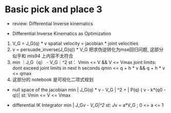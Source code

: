 # Basic pick and place 3

- review:
Differential Inverse kinematics

- Differential Inverse Kinematics as Optimization 
1. V_G = J_G(q) * v
spatial velocity = jacobian * joint velocities
2. v = persuade_inverse(J_G(q)) * V_G  把求伪逆转化为mse回归问题, 这部分似乎和 mls94 上内容不太符合
3. min ｜J_G（q） - V_G｜^2 
st： Vmin <= V && V <= Vmax
joint limits: dont exceed joint limits in next h seconds
qmin <= q + h * v && q + h * v <= qmax
4. 这部分的 notebook 是可视化二项式规划 

- null space of the jacobian 
min | J_G(q) * v - V_G | ^2 + | P(q) ( v - k*(q0 -q))|
st: Vmin <= V <= Vmax

- differential IK Integrator
min | J_G*v - V_G|^2
st: J*v = a*V_G ;  0 <= a <= 1
